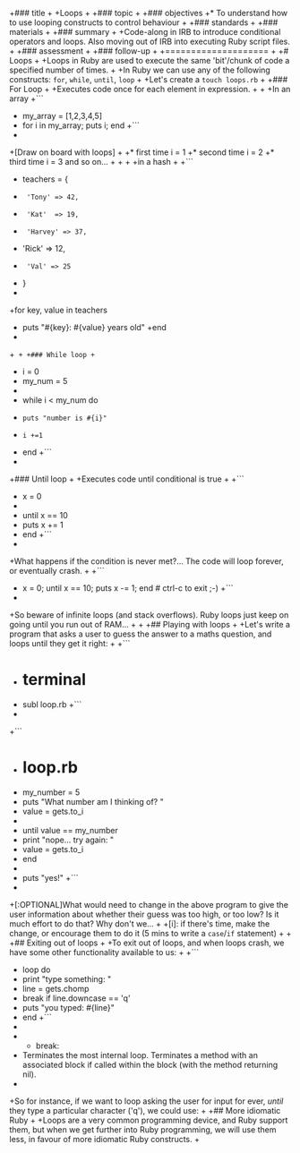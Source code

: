  +### title
 +
 +Loops
 +
 +### topic
 +
 +### objectives
 +* To understand how to use looping constructs to control behaviour
 +
 +### standards
 +
 +### materials
 +
 +### summary
 +
 +Code-along in IRB to introduce conditional operators and loops. Also moving out of IRB into executing Ruby script files.
 +
 +### assessment
 +
 +### follow-up
 +
 +====================
 +
 +# Loops
 +
 +Loops in Ruby are used to execute the same 'bit'/chunk of code a specified number of times. 
 +
 +In Ruby we can use any of the following constructs: `for`, `while`, `until`, `loop`
 +
 +Let's create a ```touch loops.rb```
 +
 +### For Loop
 +
 +Executes code once for each element in expression.
 +
 +
 +In an array
 +```
 +  my_array = [1,2,3,4,5]  
 +  for i in my_array; puts i; end
 +```
 +
 +[Draw on board with loops] 
 +
 +* first time i = 1
 +* second time i = 2
 +* third time i = 3 and so on...
 +
 +
 +
 +in a hash
 +
 +```
 +  teachers = {
 +      'Tony' => 42,
 +      'Kat'  => 19,
 +      'Harvey' => 37,
 +    'Rick' => 12,
 +      'Val' => 25
 +  }
 +
 +for key, value in teachers 
 +  puts "#{key}: #{value} years old"
 +end
 +
 +```
 +
 +### While loop
 +```
 +  i = 0
 +  my_num = 5
 +  
 +  while i < my_num  do
 +     puts "number is #{i}"
 +     i +=1
 +  end
 +```
 +
 +### Until loop
 +
 +Executes code until conditional is true
 +
 +```
 + x = 0
 +  
 + until x == 10
 +  puts x += 1 
 + end
 +```
 +
 +What happens if the condition is never met?... The code will loop forever, or eventually crash.
 +
 +```
 +  x = 0; until x == 10; puts x -= 1; end # ctrl-c to exit ;-)
 +```
 +
 +So beware of infinite loops (and stack overflows). Ruby loops just keep on going until you run out of RAM...
 +
 +
 +## Playing with loops
 +
 +Let's write a program that asks a user to guess the answer to a maths question, and loops until they get it right:
 +
 +```
 +  # terminal
 +  subl loop.rb
 +```
 +
 +```
 +  # loop.rb
 +  my_number = 5
 +  puts "What number am I thinking of? "
 +  value = gets.to_i
 +
 +  until value == my_number
 +    print "nope... try again: "
 +    value = gets.to_i
 +  end
 +
 +  puts "yes!"
 +```
 +
 +[:OPTIONAL]What would need to change in the above program to give the user information about whether their guess was too high, or too low? Is it much effort to do that? Why don't we...
 +
 +[i]: if there's time, make the change, or encourage them to do it (5 mins to write a `case`/`if` statement)
 +
 +
 +## Exiting out of loops
 +
 +To exit out of loops, and when loops crash, we have some other functionality available to us:
 +
 +```
 +  loop do
 +    print "type something: "
 +    line = gets.chomp
 +    break if line.downcase == 'q'
 +    puts "you typed: #{line}"
 +  end
 +```
 +
 +  - break:
 +    Terminates the most internal loop. Terminates a method with an associated block if called within the block (with the method returning nil).
 +
 +So for instance, if we want to loop asking the user for input for ever, *until* they type a particular character ('q'), we could use:
 +
 +## More idiomatic Ruby
 +
 +Loops are a very common programming device, and Ruby support them, but when we get further into Ruby programming, we will use them less, in favour of more idiomatic Ruby constructs.
 +